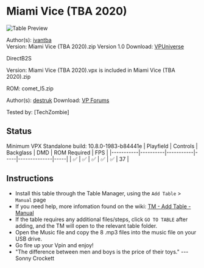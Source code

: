 # Miami Vice (TBA 2020)

![Table Preview](../../images/vpx-miami-vice-preview.jpg)

Author(s): [ivantba](https://www.vpforums.org/index.php?showuser=123858)  
Version:  Miami Vice (TBA 2020).zip Version 1.0
Download:  [VPUniverse](https://www.vpforums.org/index.php?app=downloads&showfile=14925)

DirectB2S

Version: 
Miami Vice (TBA 2020).vpx is included in Miami Vice (TBA 2020).zip


ROM:
comet_l5.zip

Author(s): [destruk](https://www.vpforums.org/index.php?showuser=5)
Download:  [VP Forums](https://www.vpforums.org/index.php?app=downloads&showfile=891)

Tested by:
[TechZombie]

## Status 

Minimum VPX Standalone build: 10.8.0-1983-b84441e
| Playfield | Controls | Backglass | DMD | ROM Required | FPS | 
|-----------|----------|-----------|-----|--------------|-----|
| :white_check_mark: | :white_check_mark: | :white_check_mark: | :white_check_mark: | :white_check_mark: | 37 |

## Instructions

- Install this table through the Table Manager, using the `Add Table` > `Manual` page
- If you need help, more infomation found on the wiki: [TM - Add Table - Manual](https://github.com/LegendsUnchained/vpx-standalone-alp4k/wiki/%5B04%5D-%F0%9F%A7%A1-TM-%E2%80%90-Other-Features#add-table---manual)
- If the table requires any additional files/steps, click `GO TO TABLE` after adding, and the TM will open to the relevant table folder.
- Open the Music file and copy the 8 .mp3 files into the music file on your USB drive.
- Go fire up your Vpin and enjoy!
- "The difference between men and boys is the price of their toys." ---Sonny Crockett

